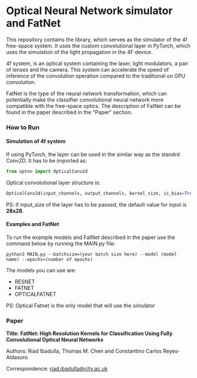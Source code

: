 
# Optical Neural Network simulator and FatNet

This repository contains the library, which serves as the simulator of the 4f free-space system. It 
uses the custom convolutional layer in PyTorch, which uses the simulation of the light 
propagation in the 4F device.

4f system, is an optical system containing the laser, light modulators, a pair of lenses and the camera.
This system can accelerate the speed of inference of the convolution operation compared to the traditional
on GPU convolution. 

FatNet is the type of the neural network transformation, which can potentially make the classifier convolutional
neural network more compatible with the free-space optics. The description of FatNet can be found in the paper
described in the "Paper" section.

### How to Run ###

#### Simulation of 4f system ####
If using PyTorch, the layer can be used in the similar way as the standrd Conv2D. It has to be imported as: 
```Python
from optnn import OpticalConv2d
```

Optical convolutional layer structure is:

```Python
OpticalConv2d(input_channels, output_channels, kernel_size, is_bias=True, pseudo_negativity=False, input_size=28)
```
PS: if input_size of the layer has to be passed, the default value for input is **28x28**. 

#### Examples and FatNet ####
To run the example models and FatNet described in the paper use the command below by running the MAIN.py file:

```commandline
python3 MAIN.py --batchsize=(your batch size here) --model (model name) --epochs=(number of epochs)
```

The models you can use are:
* RESNET
* FATNET
* OPTICALFATNET

PS: Optical Fatnet is the only model that will use the simulator

### Paper ###

**Title: FatNet: High Resolution Kernels for Classification Using Fully Convolutional Optical Neural Networks**

Authors: Riad Ibadulla, Thomas M. Chen and Constantino Carlos Reyes-Aldasoro

Correspondence: riad.ibadulla@city.ac.uk




